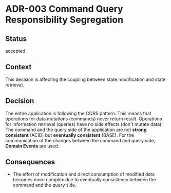 # ADR-003 Command Query Responsibility Segregation

## Status

accepted

## Context

This decision is affecting the coupling between state modification and state retrieval.

## Decision

The entire application is following the CQRS pattern. This means that operations for data 
mutations (commands) never return result. Operations for information retrieval (queries)
have no side effects (don't mutate data). The command and the query side of the application 
are not **strong consistent** (ACID) but **eventually consistent** (BASE). For the communication
of the changes between the command and query side, **Domain Events** are used.

## Consequences

- The effort of modification and direct consumption of modified data becomes more complex due to eventually consistency 
between the command and the query side.  


